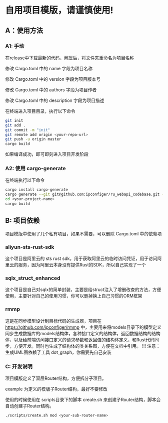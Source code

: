 # 自用项目模版，请谨慎使用!

## A：使用方法

### A1: 手动

在release中下载最新的代码，解压后，将文件夹重命名为项目名称

修改 Cargo.toml 中的 name 字段为项目名称

修改 Cargo.toml 中的 version 字段为项目版本号

修改 Cargo.toml 中的 authors 字段为项目作者

修改 Cargo.toml 中的 description 字段为项目描述

在终端进入项目目录，执行以下命令
```bash
git init
git add .
git commit -m "init"
git remote add origin <your-repo-url>
git push -u origin master
cargo build
```

如果编译成功，即可即刻进入项目开发阶段

### A2: 使用 cargo-generate

在终端执行以下命令
```bash
cargo install cargo-generate
cargo generate --git git@github.com:ipconfiger/ru_webapi_codebase.git --name <your-project-name>
cd <your-project-name>
cargo build
```

## B: 项目依赖

项目模版中使用了几个私有项目，如果不需要，可以删除 Cargo.toml 中的依赖项
### aliyun-sts-rust-sdk
这个项目是阿里云的 sts rust sdk，用于获取阿里云的临时访问凭证，用于访问阿里云的服务，因为阿里云本身没有提供Rust的SDK，所以自己实现了一个

### sqlx_struct_enhanced
这个项目是自己对sqlx的简单封装，主要是给struct注入了增删改查的方法，方便使用，主要针对自己的使用习惯，你可以删掉换上自己习惯的ORM框架

### rmmp
这是在同步模型设计到目标代码的生成器，项目在 https://github.com/ipconfiger/rmmp 中，主要用来将models目录下的模型定义同步生成数据库的models结构体，各种接口定义的结构体，返回数据结构的结构体，以及给前端访问接口定义的请求参数和返回值的结构体定义，和Rust代码同步，方便开发。同时也生成了结构体的类关系图，方便在文档中引用。
!!! 注意：生成UML图依赖了工具 dot_graph，你需要先自己安装

### C: 开发说明

项目模版定义了双层Router结构，方便拆分子项目。

example 为定义的模版子Router结构，最好不要修改

使用的时候使用在 scripts目录下的脚本 create.sh 来创建子Router结构，脚本会自动创建子Router结构。

```bash
./scripts/create.sh mod <your-sub-router-name>
```


